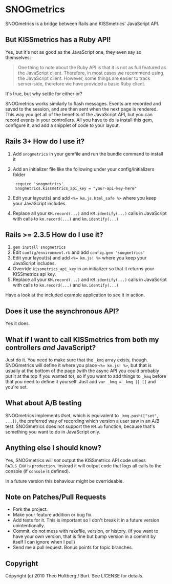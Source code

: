 # SNOGmetrics

SNOGmetrics is a bridge between Rails and KISSmetrics' JavaScript API.

## But KISSmetrics has a Ruby API!

Yes, but it's not as good as the JavaScript one, they even say so themselves:

> One thing to note about the Ruby API  is that it is not as full featured as the JavaScript client. Therefore, in most cases we recommend using the JavaScript client. However, some things are easier to track server-side, therefore we have provided a basic Ruby client.

It's true, but why settle for either or?

SNOGmetrics works similarly to flash messages. Events are recorded and saved to the session, and are then sent when the next page is rendered. This way you get all of the benefits of the JavaScript API, but you can record events in your controllers. All you have to do is install this gem, configure it, and add a snipplet of code to your layout.

## Rails 3+ How do I use it?

1. Add `snogmetrics` in your gemfile and run the bundle command to install it
2. Add an initializer file like the following under your config/initializers folder

        require 'snogmetrics'
        Snogmetrics.kissmetrics_api_key = "your-api-key-here"

3. Edit your layout(s) and add `<%= km.js.html_safe %>` where you keep your JavaScript includes.
5. Replace all your `KM.record(...)` and `KM.identify(...)` calls in JavaScript with calls to `km.record(...)` and `km.identify(...)`

## Rails >= 2.3.5 How do I use it?

1. `gem install snogmetrics`
2. Edit `config/environment.rb` and add `config.gem 'snogmetrics'`
3. Edit your layout(s) and add `<%= km.js! %>` where you keep your JavaScript includes.
4. Override `kissmetrics_api_key` in an initializer so that it returns your KISSmetrics api key.
5. Replace all your `KM.record(...)` and `KM.identify(...)` calls in JavaScript with calls to `km.record(...)` and `km.identify(...)`

Have a look at the included example application to see it in action.

## Does it use the asynchronous API?

Yes it does.

## What if I want to call KISSmetrics from both my controllers _and_ JavaScript?

Just do it. You need to make sure that the `_kmq` array exists, though. SNOGmetrics will define it where you place `<%= km.js! %>`, but that is usually at the bottom of the page (with the async API you could probably put it at the top if you wanted to), so if you want to add things to `_kmq` before that you need to define it yourself. Just add `var _kmq = _kmq || []` and you're set.

## What about A/B testing

SNOGmetrics implements #set, which is equivalent to `_kmq.push(["set", ...])`, the preferred way of recording which version a user saw in an A/B test. SNOGmetrics does not support the `KM.ab` function, because that's something you want to do in JavaScript only.

## Anything else I should know?

Yes, SNOGmetrics will _not_ output the KISSmetrics API code unless `RAILS_ENV` is `production`. Instead it will output code that logs all calls to the console (if `console` is defined).

In a future version this behaviour might be overrideable.

## Note on Patches/Pull Requests
 
* Fork the project.
* Make your feature addition or bug fix.
* Add tests for it. This is important so I don't break it in a
  future version unintentionally.
* Commit, do not mess with rakefile, version, or history.
  (if you want to have your own version, that is fine but bump version in a commit by itself I can ignore when I pull)
* Send me a pull request. Bonus points for topic branches.

## Copyright

Copyright (c) 2010 Theo Hultberg / Burt. See LICENSE for details.
